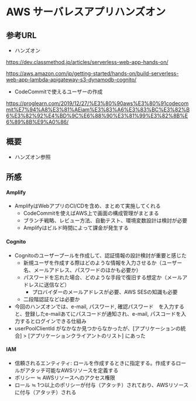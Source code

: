 # AWS サーバレスアプリハンズオン

## 参考URL

- ハンズオン

https://dev.classmethod.jp/articles/serverless-web-app-hands-on/

https://aws.amazon.com/jp/getting-started/hands-on/build-serverless-web-app-lambda-apigateway-s3-dynamodb-cognito/



- CodeCommitで使えるユーザーの作成

https://proglearn.com/2019/12/27/%E3%80%90aws%E3%80%91codecommit%E7%94%A8%E3%81%AEiam%E3%83%A6%E3%83%BC%E3%82%B6%E3%82%92%E4%BD%9C%E6%88%90%E3%81%99%E3%82%8B%E6%89%8B%E9%A0%86/



## 概要
- ハンズオン参照

## 所感

#### Amplify

- AmplifyはWebアプリのCI/CDを含め、まとめて実施してくれる
  - CodeCommitを使えばAWS上で画面の構成管理がまとまる
  - ブランチ戦略、レビュー方法、自動テスト、環境変数設計は検討が必要
  - Amplifyはビルド時間によって課金が発生する

#### Cognito

- Cognitoのユーザープールを作成して、認証情報の設計検討が重要と感じた
  - 新規ユーザを作成する際はどのような情報を入力させるか（ユーザー名、メールアドレス、パスワードのほかも必要か）
  - パスワードを忘れた場合、どのような手段で復旧する想定か（メールアドレスに送信など）
    - プロバイダーのメールアドレスが必要、AWS SESの知識も必要
  - 二段階認証などは必要か
- 今回のハンズオンでは、e-mail, パスワード, 確認パスワード　を入力すると、登録したe-mailあてにパスコードが通知され、e-mail, パスコードを入力するとログインできる仕組み
- userPoolClientId がなかなか見つからなかったが、[アプリケーションの統合] > [アプリケーションクライアントのリスト] にあった

#### IAM
- 信頼されるエンティティ: ロールを作成するときに指定する。作成するロールがアタッチ可能なAWSリソースを定義する
- ポリシー ≒ AWSリソースへのアクセス権限
- ロール ≒ 1つ以上のポリシーが付与（アタッチ）されており、AWSリソースに付与（アタッチ）される
